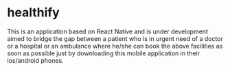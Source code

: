 # healthify
This is an application based on React Native and is under development aimed to bridge the gap between a patient who is in urgent need of a doctor or a hospital or an ambulance where he/she can book the above facilities as soon as possible just by downloading this mobile application in their ios/android phones. 
